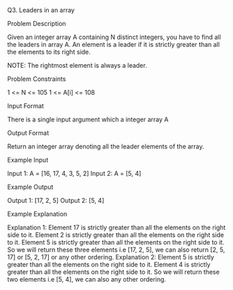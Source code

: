Q3. Leaders in an array

Problem Description

Given an integer array A containing N distinct integers, you have to find all the leaders in array A. An element is a leader if it is strictly greater than all the elements to its right side.

NOTE: The rightmost element is always a leader.


Problem Constraints

1 <= N <= 105
1 <= A[i] <= 108


Input Format

There is a single input argument which a integer array A


Output Format

Return an integer array denoting all the leader elements of the array.


Example Input

Input 1:
A = [16, 17, 4, 3, 5, 2]
Input 2:
A = [5, 4]


Example Output

Output 1:
[17, 2, 5]
Output 2:
[5, 4]


Example Explanation

Explanation 1:
Element 17 is strictly greater than all the elements on the right side to it.
Element 2 is strictly greater than all the elements on the right side to it.
Element 5 is strictly greater than all the elements on the right side to it.
So we will return these three elements i.e [17, 2, 5], we can also return [2, 5, 17] or [5, 2, 17] or any other ordering.
Explanation 2:
Element 5 is strictly greater than all the elements on the right side to it.
Element 4 is strictly greater than all the elements on the right side to it.
So we will return these two elements i.e [5, 4], we can also any other ordering.